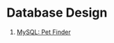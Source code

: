 # Database Design
1. [MySQL: Pet Finder](https://github.com/mavisw/Database-MySQL/tree/main/Petfinder%20DB)
